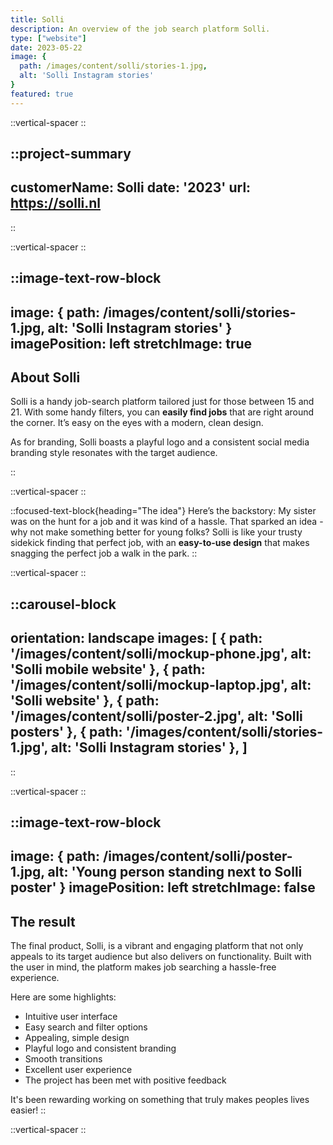 ```yaml
---
title: Solli
description: An overview of the job search platform Solli.
type: ["website"]
date: 2023-05-22
image: {
  path: /images/content/solli/stories-1.jpg,
  alt: 'Solli Instagram stories'
}
featured: true
---
```


::vertical-spacer
::

::project-summary
---
customerName: Solli
date: '2023'
url: https://solli.nl
---
::


::vertical-spacer
::

::image-text-row-block
---
image: {
  path: /images/content/solli/stories-1.jpg,
  alt: 'Solli Instagram stories'
}
imagePosition: left
stretchImage: true
---
## About Solli

Solli is a handy job-search platform tailored just for those between 15 and 21. With some handy filters, you can **easily find jobs** that are right around the corner. It’s easy on the eyes with a modern, clean design.

As for branding, Solli boasts a playful logo and a consistent social media branding style resonates with the target audience.


::

::vertical-spacer
::

::focused-text-block{heading="The idea"}
Here’s the backstory: My sister was on the hunt for a job and it was kind of a hassle. That sparked an idea - why not make something better for young folks? Solli is like your trusty sidekick finding that perfect job, with an **easy-to-use design** that makes snagging the perfect job a walk in the park.
::

::vertical-spacer
::


::carousel-block
---
orientation: landscape
images: [
  {
    path: '/images/content/solli/mockup-phone.jpg',
    alt: 'Solli mobile website'
  },
  {
    path: '/images/content/solli/mockup-laptop.jpg',
    alt: 'Solli website'
  },
  {
    path: '/images/content/solli/poster-2.jpg',
    alt: 'Solli posters'
  },
  {
    path: '/images/content/solli/stories-1.jpg',
    alt: 'Solli Instagram stories'
  },
]
---
::

::vertical-spacer
::

::image-text-row-block
---
image: {
  path: /images/content/solli/poster-1.jpg,
  alt: 'Young person standing next to Solli poster'
}
imagePosition: left
stretchImage: false
---
## The result
The final product, Solli, is a vibrant and engaging platform that not only appeals to its target audience but also delivers on functionality. Built with the user in mind, the platform makes job searching a hassle-free experience.

Here are some highlights:

- Intuitive user interface
- Easy search and filter options
- Appealing, simple design
- Playful logo and consistent branding
- Smooth transitions
- Excellent user experience
- The project has been met with positive feedback

It's been rewarding working on something that truly makes peoples lives easier!
::

::vertical-spacer
::